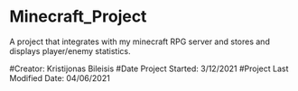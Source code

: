 # Minecraft_Project
A project that integrates with my minecraft RPG server and stores and displays player/enemy statistics. 

#Creator: Kristijonas Bileisis
#Date Project Started: 3/12/2021
#Project Last Modified Date: 04/06/2021

